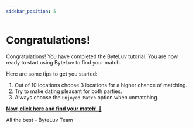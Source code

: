 ```yaml
---
sidebar_position: 5
---
```


# Congratulations!

Congratulations! You have completed the ByteLuv tutorial. You are now ready to start using ByteLuv to find your match.

Here are some tips to get you started:

1. Out of 10 locations choose 3 locations for a higher chance of matching.
2. Try to make dating pleasant for both parties.
3. Always choose the `Enjoyed Match` option when unmatching.

**[Now, click here and find your match! 🚀](https://app.byteluv.network)**

All the best - ByteLuv Team